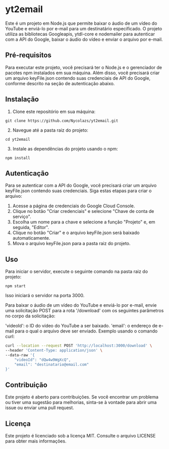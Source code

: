 # yt2email
Este é um projeto em Node.js que permite baixar o áudio de um vídeo do YouTube e enviá-lo por e-mail para um destinatário especificado. O projeto utiliza as bibliotecas Googleapis, ytdl-core e nodemailer para autenticar com a API do Google, baixar o áudio do vídeo e enviar o arquivo por e-mail.

## Pré-requisitos
Para executar este projeto, você precisará ter o Node.js e o gerenciador de pacotes npm instalados em sua máquina. Além disso, você precisará criar um arquivo keyFile.json contendo suas credenciais de API do Google, conforme descrito na seção de autenticação abaixo.

## Instalação
1. Clone este repositório em sua máquina:
```
git clone https://github.com/Nycolazs/yt2email.git
```
2. Navegue até a pasta raiz do projeto:
```
cd yt2email
```
3. Instale as dependências do projeto usando o npm:
```
npm install
```
## Autenticação
Para se autenticar com a API do Google, você precisará criar um arquivo keyFile.json contendo suas credenciais. Siga estas etapas para criar o arquivo:

1. Acesse a página de credenciais do Google Cloud Console.
2. Clique no botão "Criar credenciais" e selecione "Chave de conta de serviço".
3. Escolha um nome para a chave e selecione a função "Projeto" e, em seguida, "Editor".
4. Clique no botão "Criar" e o arquivo keyFile.json será baixado automaticamente.
5. Mova o arquivo keyFile.json para a pasta raiz do projeto.

## Uso
Para iniciar o servidor, execute o seguinte comando na pasta raiz do projeto:
```
npm start
```
Isso iniciará o servidor na porta 3000.

Para baixar o áudio de um vídeo do YouTube e enviá-lo por e-mail, envie uma solicitação POST para a rota '/download' com os seguintes parâmetros no corpo da solicitação:

'videoId': o ID do vídeo do YouTube a ser baixado.
'email': o endereço de e-mail para o qual o arquivo deve ser enviado.
Exemplo usando o comando curl:

```sh
curl --location --request POST 'http://localhost:3000/download' \
--header 'Content-Type: application/json' \
--data-raw '{
    "videoId": "dQw4w9WgXcQ",
    "email": "destinatario@email.com"
}'
```
## Contribuição
Este projeto é aberto para contribuições. Se você encontrar um problema ou tiver uma sugestão para melhorias, sinta-se à vontade para abrir uma issue ou enviar uma pull request.

## Licença
Este projeto é licenciado sob a licença MIT. Consulte o arquivo LICENSE para obter mais informações.
